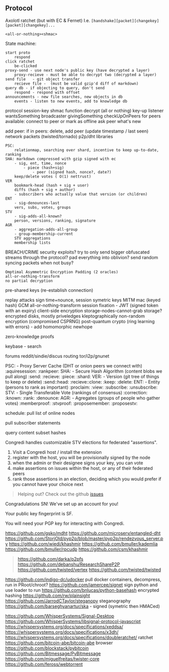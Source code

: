 ## Protocol

Axolotl ratchet (but with EC & Fernet) I.e. `[handshake][packet][changekey][packet][changekey]...`

`<all-or-nothing><shmac>`

State machine:

```
start proto
    respond
click ratchet
    be-clicked
proxy-send - use next node's public key (have decrypted a layer)
    proxy-recieve - must be able to decrypt two (decrypted a layer)
send file   - git object transfer
    recieve file -  (must be valid gzip'd diff of markdown)
query db - if objecting to query, don't send
    respond - respond with offset
announcements - new file searches, new objects in db
    events - listen to new events, add to knowledge db
```

protocol
    session-key
    shmac function
    decrypt (all or nothing)
    key-up
listener
    wantsSomething
broadcaster
    givingSomething
checkUpOnPeers
    for peers available:
        connect to peer or mark as offline
        ask peer what's new



add peer:
    if in peers:
        delete,
        add peer (update timestamp / last seen)
network packets (twisted/tornado)
p2p/dht libraries

```
PSC:
    relationmap, searching over shard, incentive to keep up-to-date, ranking
SHA: markdown compressed with gzip signed with ec
    - sig, ent, time, nonce
        - piece (hash+sig)
            - peer (signed hash, nonce?, date?)
    keep/delete votes ( O(1) nettrust)
VER
    bookmark-head (hash + sig + user)
    diffs (hash + sig + author)
    - subscribers who actually value that version (or children)
ENT
    - sig-denounces-last
    vers, subs, votes, groups
STV
    - sig-adds-all-known?
    person, versions, ranking, signature
AGR
    - aggregation-adds-all-group
    - group-membership-current
    STV aggregations
    membership lists
```


BREACH/CRIME security exploits?
    try to only send bigger obfuscated streams through the protocol?
    pad everything into oblivion?
    send random syncing packets when not busy?

    Omptimal Asymmetric Encryption Padding (2 oracles)
    all-or-nothing-transform
    no partial decryption

pre-shared keys (re-establish connection)

replay attacks
    sign time+nounce, session symetric keys
MITM
    mac (keyed hash)
    GCM
    all-or-nothing-transform
session fixation - JWT (signed token with an expiry)
client-side encryption
    storage-nodes-cannot-grab
storage?
    encrypted disks, mostly
priveledges
kleptographically
    non-random encryption (compromised CSPRNG)
post-quantum crypto (ring learning with errors) - add homomorphic
    newhope

zero-knowledge proofs

keybase - search 


forums
    reddit/sindie/discus
routing
    tor/i2p/gnunet

PSC: - Proxy Server Cache (DHT or onion peers we connect with)
	:aquiresession:
	:rankpeer:
SHA: - Secure Hash Algorithm (content blobs we pull along)
	:send:
	:recieve:
	:piece:
	:shard:
VER: - Version (git tree of things to keep or delete)
	:send::head:
	:recieve::clone:
	:keep:
	:delete:
ENT: - Entity (persons to rank as important)
	:proclaim:
	:view:
	:subscribe:
	:unsubscribe:
STV: - Single Transferable Vote (rankings of consensus)
	:correction:
	:known:
	:rank:
	:denounce:
AGR: - Agregates (groups of people who gather votes)
	:memberproof:
	:stvproof:
	:proposemember:
	:proposestv:


schedule:
pull list of online nodes

pull subscriber statements

query content subset hashes

Congredi handles customizable STV elections for federated "assertions".

1. Visit a Congredi host / install the extension
2. register with the host, you will be provisionally signed by the node
3. when the admin or their designee signs your key, you can vote
4. make assertions on issues within the host, or any of their federated peers
5. rank those assertions in an election, deciding which you would prefer if you cannot have your choice next





> Helping out? Check out the github [issues](//github.com/thetoxicarcade/congredi/issues)




Congradulations SN! We've set up an account for you!

Your public key fingerprint is SF.

You will need your PGP key for interacting with Congredi.

https://github.com/gsko/mdht
https://github.com/microserv/entangled-dht
https://github.com/StorjOld/pyp2p/blob/master/pyp2p/rendezvous_server.py
https://github.com/wiedi/khashmir
https://github.com/bmuller/kademlia
https://github.com/bmuller/rpcudp
https://github.com/csm/khashmir
>https://github.com/darka/p2pfs
https://github.com/debanshu/ResearchShareP2P
https://github.com/twisted/vertex
https://github.com/twisted/twisted


https://github.com/indigo-dc/udocker
    pull docker containers, decompress, run in PRoot/chroot?
https://github.com/jamercee/signet
    sign python and use loader to run
https://github.com/bnlucas/python-basehash
    encrypted hashing
https://github.com/rw/plainsight
https://github.com/JarrodCTaylor/steganopy
    steganography
https://github.com/barseghyanartur/ska
    - signed (symetric then HMACed)

https://github.com/WhisperSystems/Signal-Desktop
https://github.com/WhisperSystems/libsignal-protocol-javascript
https://whispersystems.org/docs/specifications/xeddsa/
https://whispersystems.org/docs/specifications/x3dh/
https://whispersystems.org/docs/specifications/doubleratchet/
    ratchet
https://github.com/bitcoin-abe/bitcoin-abe
    browser
https://github.com/blockstack/pybitcoin
https://github.com/Bitmessage/PyBitmessage
https://github.com/miguelfreitas/twister-core
https://github.com/feross/webtorrent
